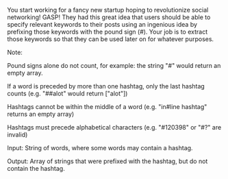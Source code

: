 You start working for a fancy new startup hoping to revolutionize social networking! GASP! They had this great idea that users should be able to specify relevant keywords to their posts using an ingenious idea by prefixing those keywords with the pound sign (#). Your job is to extract those keywords so that they can be used later on for whatever purposes.

Note:

Pound signs alone do not count, for example: the string "#" would return an empty array.

If a word is preceded by more than one hashtag, only the last hashtag counts (e.g. "##alot" would return ["alot"])

Hashtags cannot be within the middle of a word (e.g. "in#line hashtag" returns an empty array)

Hashtags must precede alphabetical characters (e.g. "#120398" or "#?" are invalid)

Input: String of words, where some words may contain a hashtag.

Output: Array of strings that were prefixed with the hashtag, but do not contain the hashtag.
